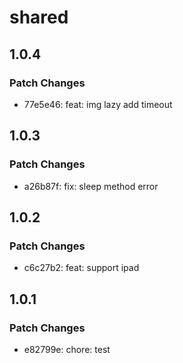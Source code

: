 # shared

## 1.0.4

### Patch Changes

- 77e5e46: feat: img lazy add timeout

## 1.0.3

### Patch Changes

- a26b87f: fix: sleep method error

## 1.0.2

### Patch Changes

- c6c27b2: feat: support ipad

## 1.0.1

### Patch Changes

- e82799e: chore: test
